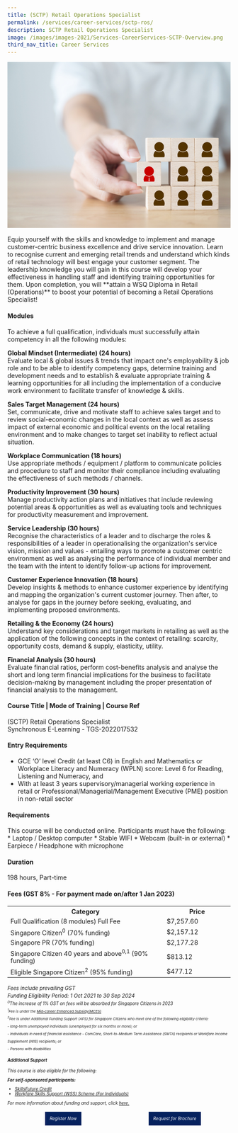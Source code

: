 ```yaml
---
title: (SCTP) Retail Operations Specialist
permalink: /services/career-services/sctp-ros/
description: SCTP Retail Operations Specialist
image: /images/images-2021/Services-CareerServices-SCTP-Overview.png
third_nav_title: Career Services
---
```

![SCTP Retail Operations Specialist](/images/images-2021/Services-CareerServices-SCTP-ROS1.png)

<p>Equip yourself with the skills and knowledge to implement and manage customer-centric business excellence and drive service innovation. Learn to recognise current and emerging retail trends and understand which kinds of retail technology will best engage your customer segment. The leadership knowledge you will gain in this course will develop your effectiveness in handling staff and identifying training opportunities for them. Upon completion, you will **attain a WSQ Diploma in Retail (Operations)** to boost your potential of becoming a Retail Operations Specialist!</p> 


<h4>Modules</h4>

<p>To achieve a full qualification, individuals must successfully attain competency in all the following modules:</p>

<b>Global Mindset (Intermediate) (24 hours)</b><br>Evaluate local & global issues & trends that impact one's employability & job role and to be able to identify competency gaps, determine training and development needs and to establish & evaluate appropriate training & learning opportunities for all including the implementation of a conducive work environment to facilitate transfer of knowledge & skills.
 
<b>Sales Target Management (24 hours)</b><br>Set, communicate, drive and motivate staff to achieve sales target and to review social-economic changes in the local context as well as assess impact of external economic and political events on the local retailing environment and to make changes to target set inability to reflect actual situation.
 
<b>Workplace Communication (18 hours)</b><br>Use appropriate methods / equipment / platform to communicate policies and procedure to staff and monitor their compliance including evaluating the effectiveness of such methods / channels.
 
<b>Productivity Improvement (30 hours)</b><br>Manage productivity action plans and initiatives that include reviewing potential areas & opportunities as well as evaluating tools and techniques for productivity measurement and improvement.
 
<b>Service Leadership (30 hours)</b><br>Recognise the characteristics of a leader and to discharge the roles & responsibilities of a leader in operationalising the organization's service vision, mission and values - entailing ways to promote a customer centric environment as well as analysing the performance of individual member and the team with the intent to identify follow-up actions for improvement.
 
<b>Customer Experience Innovation (18 hours)</b><br>Develop insights & methods to enhance customer experience by identifying and mapping the organization's current customer journey. Then after, to analyse for gaps in the journey before seeking, evaluating, and implementing proposed environments.
 
<b>Retailing & the Economy (24 hours)</b><br>Understand key considerations and target markets in retailing as well as the application of the following concepts in the context of retailing: scarcity, opportunity costs, demand & supply, elasticity, utility.
 
<b>Financial Analysis (30 hours)</b><br>Evaluate financial ratios, perform cost-benefits analysis and analyse the short and long term financial implications for the business to facilitate decision-making by management including the proper presentation of financial analysis to the management.

<h4>Course Title | Mode of Training | Course Ref</h4>
(SCTP) Retail Operations Specialist
<br>Synchronous E-Learning - TGS-2022017532

<h4>Entry Requirements</h4>
<ul>
<li>GCE ‘O’ level Credit (at least C6) in English and Mathematics or Workplace Literacy and Numeracy (WPLN) score: Level 6 for Reading, Listening and Numeracy, and</li>
<li>With at least 3 years supervisory/managerial working experience in retail or Professional/Managerial/Management Executive (PME) position in non-retail sector</li>
</ul>

<h4> Requirements</h4>
This course will be conducted online. Participants must have the following:
* Laptop / Desktop computer
* Stable WIFI
* Webcam (built-in or external)
* Earpiece / Headphone with microphone


<h4>Duration</h4>
198 hours, Part-time

<h4>Fees (GST 8% - For payment made on/after 1 Jan 2023)</h4>

<center>
<table style="width:100%;">
<tr>
<th style="width:70%;">Category</th>
<th style="width:30%:">Price</th>
</tr>

<tr>
<td>Full Qualification (8 modules) Full Fee</td>
<td>$7,257.60</td>
</tr>

<tr>
  <td>Singapore Citizen<sup>0</sup> (70% funding)</td>
<td>$2,157.12</td>
</tr>
	
<tr>
  <td>Singapore PR (70% funding)</td>
<td>$2,177.28</td>
</tr>
	
<tr>
  <td>Singapore Citizen 40 years and above<sup>0,1</sup> (90% funding)</td>
<td>$813.12</td>
</tr>


<tr>
<td>Eligible Singapore Citizen<sup>2</sup> (95% funding)</td>
<td>$477.12</td>
</tr>

</table>
</center>


<small><i>Fees include prevailing GST
<br>Funding Eligibility Period: 1 Oct 2021 to 30 Sep 2024
<br><small><i><sup>0</sup>The increase of 1% GST on fees will be absorbed for Singapore Citizens in 2023
<br><small><i><sup>1</sup>Fee is under the <a href="/services/consultancy/skillsfuture-midcareer-enhanced-subsidy">Mid-career Enhanced Subsidy(MCES)</a>
<br><sup>2</sup>Fee is under Additional Funding Support (AFS) for Singapore Citizens who meet one of the following eligibility criteria:<br> 
	- long-term unemployed individuals (unemployed for six months or more); or<br>
	- Individuals in need of financial assistance - ComCare, Short-to-Medium Term Assistance (SMTA) recipients or Workfare Income Supplement (WIS) recipients; or<br>
	- Persons with disabilities
</i></small>


<h4>Additional Support</h4>

<p>This course is also eligible for the following:</p>

<b>For self-sponsored participants:</b>
<ul>
  <li><a href="/services/consultancy/skillsfuture-credit">SkillsFuture Credit</a></li>
	<li><a href="/services/consultancy/wss-individuals">Workfare Skills Support (WSS) Scheme (For Individuals)</a></li>
</ul>

  
<p>For more information about funding and support, click <a href="/services/consultancy">here.</a></p>

<div style="width:50%;float:left;"><center><a href="https://form.gov.sg/63d499220d2669001106ab27" style="background-color:#06225e; border:white; color:white; padding: 10px 10px; text-align:center; display:inline-block; margin: 4px 2px; cursor:pointer;text-decoration:none;">Register Now</a></center></div>

<div style="width:50%;float:left;"><center><a href="https://form.gov.sg/6423bf34b69f64001223fa1a" style="background-color:#06225e; border:white; color:white; padding: 10px 10px; text-align:center; display:inline-block; margin: 4px 2px; cursor:pointer;text-decoration:none;">Request for Brochure</a></center></div>